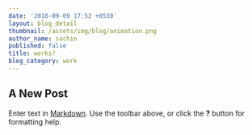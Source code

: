 ```yaml
---
date: '2018-09-09 17:52 +0530'
layout: blog_detail
thumbnail: /assets/img/blog/animation.png
author_name: sachin
published: false
title: works?
blog_category: work
---
```

## A New Post

Enter text in [Markdown](http://daringfireball.net/projects/markdown/). Use the toolbar above, or click the **?** button for formatting help.
